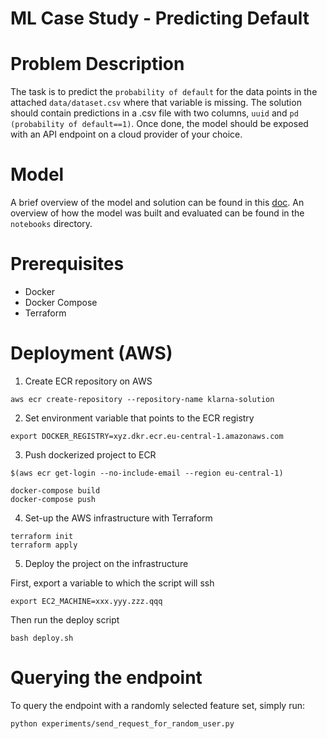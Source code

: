 # ML Case Study - Predicting Default

# Problem Description

The task is to predict the `probability of default` for the data points in the attached `data/dataset.csv` where
that variable is missing. The solution should contain predictions in a .csv file with two
columns, `uuid` and `pd (probability of default==1)`. Once done, the model should be exposed
with an API endpoint on a cloud provider of your choice.

# Model

A brief overview of the model and solution can be found in this [doc](https://docs.google.com/document/d/17ER3koNmlLpO4ojl0oZ3bNmZaJ5N_i5KHkADelzqn9w/edit?usp=sharing). An overview of how the model was built and evaluated can be found in the `notebooks` directory. 

# Prerequisites

* Docker 
* Docker Compose
* Terraform

# Deployment (AWS)

1. Create ECR repository on AWS

 ```{r, engine='bash', count_lines}
 aws ecr create-repository --repository-name klarna-solution
 ```

2. Set environment variable that points to the ECR registry

 ```{r, engine='bash', count_lines}
 export DOCKER_REGISTRY=xyz.dkr.ecr.eu-central-1.amazonaws.com
 ```

3. Push dockerized project to ECR
 
```{r, engine='bash', count_lines}
$(aws ecr get-login --no-include-email --region eu-central-1)

docker-compose build
docker-compose push
```

4. Set-up the AWS infrastructure with Terraform
 ```{r, engine='bash', count_lines}
terraform init
terraform apply
```

5. Deploy the project on the infrastructure

First, export a variable to which the script will ssh 

```{r, engine='bash', count_lines}
export EC2_MACHINE=xxx.yyy.zzz.qqq
```
Then run the deploy script

 ```{r, engine='bash', count_lines}
bash deploy.sh
```

# Querying the endpoint

To query the endpoint with a randomly selected feature set, simply run:

```{r, engine='bash', count_lines}
python experiments/send_request_for_random_user.py
```